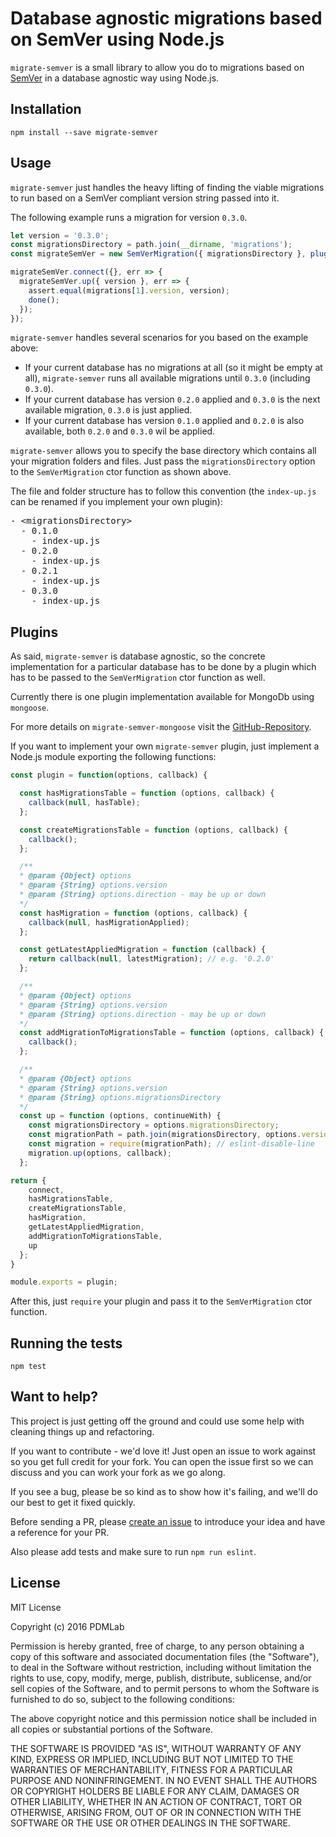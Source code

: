 # Database agnostic migrations based on SemVer using Node.js

`migrate-semver` is a small library to allow you do to migrations based on [SemVer](http://semver.org/) in a database agnostic way using Node.js.

## Installation

```
npm install --save migrate-semver
```

## Usage

`migrate-semver` just handles the heavy lifting of finding the viable migrations to run based on a SemVer compliant version string passed into it.

The following example runs a migration for version `0.3.0`.

```js
let version = '0.3.0';
const migrationsDirectory = path.join(__dirname, 'migrations');
const migrateSemVer = new SemVerMigration({ migrationsDirectory }, plugin());

migrateSemVer.connect({}, err => {
  migrateSemVer.up({ version }, err => {
    assert.equal(migrations[1].version, version);
    done();
  });
});
```

`migrate-semver` handles several scenarios for you based on the example above: 

* If your current database has no migrations at all (so it might be empty at all), `migrate-semver` runs all available migrations until `0.3.0` (including `0.3.0`).
* If your current database has version `0.2.0` applied and `0.3.0` is the next available migration, `0.3.0` is just applied.
* If your current database has version `0.1.0` applied and `0.2.0` is also available, both `0.2.0` and `0.3.0` wil be applied.

`migrate-semver` allows you to specify the base directory which contains all your migration folders and files.
Just pass the `migrationsDirectory` option to the `SemVerMigration` ctor function as shown above.

The file and folder structure has to follow this convention (the `index-up.js` can be renamed if you implement your own plugin):

<pre>
- &lt;migrationsDirectory>    
  - 0.1.0
    - index-up.js
  - 0.2.0
    - index-up.js
  - 0.2.1
    - index-up.js
  - 0.3.0 
    - index-up.js
</pre>

## Plugins

As said, `migrate-semver` is database agnostic, so the concrete implementation for a particular database has to be done by a plugin which has to be passed to the `SemVerMigration` ctor function as well.

Currently there is one plugin implementation available for MongoDb using `mongoose`.

For more details on `migrate-semver-mongoose` visit the [GitHub-Repository](https://github.com/PDMLab/migrate-semver-mongoose).

If you want to implement your own `migrate-semver` plugin, just implement a Node.js module exporting the following functions:

```js
const plugin = function(options, callback) {

  const hasMigrationsTable = function (options, callback) {
    callback(null, hasTable);
  };

  const createMigrationsTable = function (options, callback) {
    callback();
  };

  /**
  * @param {Object} options
  * @param {String} options.version
  * @param {String} options.direction - may be up or down
  */
  const hasMigration = function (options, callback) {
    callback(null, hasMigrationApplied);
  };

  const getLatestAppliedMigration = function (callback) {
    return callback(null, latestMigration); // e.g. '0.2.0'
  };

  /**
  * @param {Object} options
  * @param {String} options.version
  * @param {String} options.direction - may be up or down
  */
  const addMigrationToMigrationsTable = function (options, callback) {
    callback();
  };

  /**
  * @param {Object} options
  * @param {String} options.version
  * @param {String} options.migrationsDirectory
  */
  const up = function (options, continueWith) {
    const migrationsDirectory = options.migrationsDirectory;
    const migrationPath = path.join(migrationsDirectory, options.version, 'index-up');
    const migration = require(migrationPath); // eslint-disable-line
    migration.up(options, callback);
  };

return {
    connect,
    hasMigrationsTable,
    createMigrationsTable,
    hasMigration,
    getLatestAppliedMigration,
    addMigrationToMigrationsTable,
    up
  };
}

module.exports = plugin;
```

After this, just `require` your plugin and pass it to the `SemVerMigration` ctor function.

## Running the tests

```
npm test
```

## Want to help?

This project is just getting off the ground and could use some help with cleaning things up and refactoring.

If you want to contribute - we'd love it! Just open an issue to work against so you get full credit for your fork. You can open the issue first so we can discuss and you can work your fork as we go along.

If you see a bug, please be so kind as to show how it's failing, and we'll do our best to get it fixed quickly.

Before sending a PR, please [create an issue](https://github.com/PDMLab/composefile/issues/new) to introduce your idea and have a reference for your PR.

Also please add tests and make sure to run `npm run eslint`.

## License

MIT License

Copyright (c) 2016 PDMLab

Permission is hereby granted, free of charge, to any person obtaining a copy
of this software and associated documentation files (the "Software"), to deal
in the Software without restriction, including without limitation the rights
to use, copy, modify, merge, publish, distribute, sublicense, and/or sell
copies of the Software, and to permit persons to whom the Software is
furnished to do so, subject to the following conditions:

The above copyright notice and this permission notice shall be included in all
copies or substantial portions of the Software.

THE SOFTWARE IS PROVIDED "AS IS", WITHOUT WARRANTY OF ANY KIND, EXPRESS OR
IMPLIED, INCLUDING BUT NOT LIMITED TO THE WARRANTIES OF MERCHANTABILITY,
FITNESS FOR A PARTICULAR PURPOSE AND NONINFRINGEMENT. IN NO EVENT SHALL THE
AUTHORS OR COPYRIGHT HOLDERS BE LIABLE FOR ANY CLAIM, DAMAGES OR OTHER
LIABILITY, WHETHER IN AN ACTION OF CONTRACT, TORT OR OTHERWISE, ARISING FROM,
OUT OF OR IN CONNECTION WITH THE SOFTWARE OR THE USE OR OTHER DEALINGS IN THE
SOFTWARE.